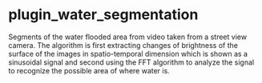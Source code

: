 # plugin_water_segmentation

Segments of the water flooded area from video taken from a street view camera. The algorithm is first extracting changes of brightness of the surface of the images in spatio-temporal dimension which is shown as a sinusoidal signal and second using the FFT algorithm to analyze the signal to recognize the possible area of where water is.
